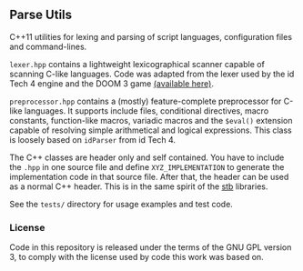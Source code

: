 
## Parse Utils

C++11 utilities for lexing and parsing of script languages, configuration files and command-lines.

`lexer.hpp` contains a lightweight lexicographical scanner capable of scanning C-like languages.
Code was adapted from the lexer used by the id Tech 4 engine and the DOOM 3 game [(available here)](https://github.com/id-Software/DOOM-3-BFG/blob/master/neo/idlib/Lexer.h).

`preprocessor.hpp` contains a (mostly) feature-complete preprocessor for C-like languages.
It supports include files, conditional directives, macro constants, function-like macros, variadic macros and the `$eval()`
extension capable of resolving simple arithmetical and logical expressions. This class is loosely based on `idParser` from id Tech 4.

The C++ classes are header only and self contained. You have to include the `.hpp` in one source file
and define `XYZ_IMPLEMENTATION` to generate the implementation code in that source file. After that,
the header can be used as a normal C++ header. This is in the same spirit of the [stb](https://github.com/nothings/stb) libraries.

See the `tests/` directory for usage examples and test code.

### License

Code in this repository is released under the terms of the GNU GPL version 3,
to comply with the license used by code this work was based on.

